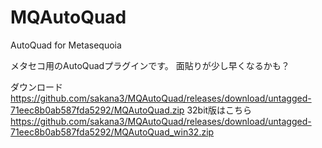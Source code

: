 # MQAutoQuad
AutoQuad for Metasequoia 

メタセコ用のAutoQuadプラグインです。
面貼りが少し早くなるかも？

ダウンロード
https://github.com/sakana3/MQAutoQuad/releases/download/untagged-71eec8b0ab587fda5292/MQAutoQuad.zip
32bit版はこちら
https://github.com/sakana3/MQAutoQuad/releases/download/untagged-71eec8b0ab587fda5292/MQAutoQuad_win32.zip
